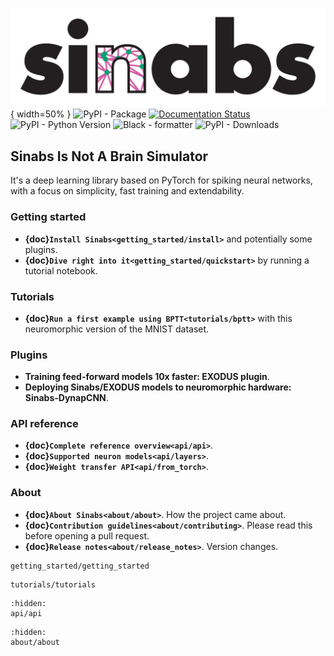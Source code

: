 ![sinabs](_static/sinabs-logo-lowercase.png){ width=50% }
![PyPI - Package](https://img.shields.io/pypi/v/sinabs.svg) 
[![Documentation Status](https://img.shields.io/badge/docs-ok-green)](https://aictx.gitlab.io/sinabs) 
![PyPI - Python Version](https://img.shields.io/pypi/pyversions/sinabs?logo=python) 
![Black - formatter](https://img.shields.io/badge/code%20style-black-black) 
![PyPI - Downloads](https://img.shields.io/pypi/dd/sinabs)

## Sinabs Is Not A Brain Simulator
It's a deep learning library based on PyTorch for spiking neural networks, with a focus on simplicity, fast training and extendability.

### Getting started
* **{doc}`Install Sinabs<getting_started/install>`** and potentially some plugins.
* **{doc}`Dive right into it<getting_started/quickstart>`** by running a tutorial notebook.

### Tutorials
* **{doc}`Run a first example using BPTT<tutorials/bptt>`** with this neuromorphic version of the MNIST dataset.

### Plugins
* **Training feed-forward models 10x faster: EXODUS plugin**.
* **Deploying Sinabs/EXODUS models to neuromorphic hardware: Sinabs-DynapCNN**.

### API reference
* **{doc}`Complete reference overview<api/api>`**. 
* **{doc}`Supported neuron models<api/layers>`**.
* **{doc}`Weight transfer API<api/from_torch>`**. 

### About
* **{doc}`About Sinabs<about/about>`**. How the project came about.
* **{doc}`Contribution guidelines<about/contributing>`**. Please read this before opening a pull request.
* **{doc}`Release notes<about/release_notes>`**. Version changes.


```{toctree}
getting_started/getting_started
```

```{toctree}
tutorials/tutorials
```

```{toctree}
:hidden:
api/api
```

```{toctree}
:hidden:
about/about
```